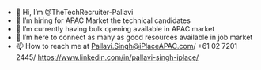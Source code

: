- 👋 Hi, I’m @TheTechRecruiter-Pallavi
- 👀 I’m hiring for APAC Market the technical candidates
- 🌱 I’m currently having bulk opening available in APAC market
- 💞️ I’m here to connect as many as good resources available in job market
- 📫 How to reach me at Pallavi.Singh@iPlaceAPAC.com/ +61 02 7201 2445/ https://www.linkedin.com/in/pallavi-singh-iplace/

<!---
TheTechRecruiter-Pallavi/TheTechRecruiter-Pallavi is a ✨ special ✨ repository because its `README.md` (this file) appears on your GitHub profile.
You can click the Preview link to take a look at your changes.
--->
